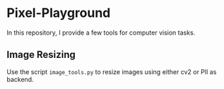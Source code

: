 # Pixel-Playground

In this repository, I provide a few tools for computer vision tasks.

## Image Resizing
Use the script `image_tools.py` to resize images using either cv2 or PIl as backend. 
